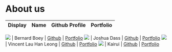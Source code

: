 # About us

Display | Name | Github Profile | Portfolio 
--------|:----:|:--------------:|:---------:

![](https://via.placeholder.com/100.png?text=Photo) | Bernard Boey | [Github](https://github.com/bernardboey) | [Portfolio](team/bernardboey.md)
![](https://via.placeholder.com/100.png?text=Photo) | Joshua Dass | [Github](https://github.com/JoshHDs) | [Portfolio](team/johndoe.md)
![](https://via.placeholder.com/100.png?text=Photo) | Vincent Lau Han Leong | [Github](https://github.com/) | [Portfolio](team/johndoe.md)
![](https://via.placeholder.com/100.png?text=Photo) | Kairui | [Github](https://github.com/) | [Portfolio](team/johndoe.md)


